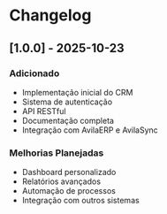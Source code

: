 # Changelog

## [1.0.0] - 2025-10-23

### Adicionado
- Implementação inicial do CRM
- Sistema de autenticação
- API RESTful
- Documentação completa
- Integração com AvilaERP e AvilaSync

### Melhorias Planejadas
- Dashboard personalizado
- Relatórios avançados
- Automação de processos
- Integração com outros sistemas